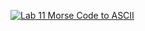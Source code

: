 [![Lab 11 Morse Code to ASCII](https://img.youtube.com/vi/lK4G1gV_BS4/0.jpg)](https://www.youtube.com/watch?v=lK4G1gV_BS4)
